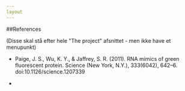 ```yaml
--- 
layout
---
```


##References

(Disse skal stå efter hele "The project" afsnittet - men ikke have et menupunkt)

* Paige, J. S., Wu, K. Y., & Jaffrey, S. R. (2011). RNA mimics of green fluorescent protein. Science (New York, N.Y.), 333(6042), 642–6. doi:10.1126/science.1207339

* 

